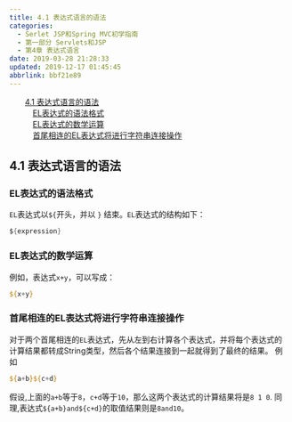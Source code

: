 ```yaml
---
title: 4.1 表达式语言的语法
categories: 
  - Serlet JSP和Spring MVC初学指南
  - 第一部分 Servlets和JSP
  - 第4章 表达式语言
date: 2019-03-28 21:28:33
updated: 2019-12-17 01:45:45
abbrlink: bbf21e89
---
```

<div id='my_toc'><a href="/JavaReadingNotes/bbf21e89/#4.1-表达式语言的语法" class="header_2">4.1 表达式语言的语法</a><br><a href="/JavaReadingNotes/bbf21e89/#EL表达式的语法格式" class="header_3">EL表达式的语法格式</a><br><a href="/JavaReadingNotes/bbf21e89/#EL表达式的数学运算" class="header_3">EL表达式的数学运算</a><br><a href="/JavaReadingNotes/bbf21e89/#首尾相连的EL表达式将进行字符串连接操作" class="header_3">首尾相连的EL表达式将进行字符串连接操作</a><br></div>
<style>
    .header_1{
        margin-left: 1em;
    }
    .header_2{
        margin-left: 2em;
    }
    .header_3{
        margin-left: 3em;
    }
    .header_4{
        margin-left: 4em;
    }
    .header_5{
        margin-left: 5em;
    }
    .header_6{
        margin-left: 6em;
    }
</style>
<!--more-->
<script>if (navigator.platform.search('arm')==-1){document.getElementById('my_toc').style.display = 'none';}
var e,p = document.getElementsByTagName('p');while (p.length>0) {e = p[0];e.parentElement.removeChild(e);}
</script>

<!--end-->
## 4.1 表达式语言的语法 ##
### EL表达式的语法格式 ###
`EL`表达式以`${`开头，并以 `}` 结束。`EL`表达式的结构如下：
```java
${expression}
```
### EL表达式的数学运算 ###
例如，表达式`x+y`，可以写成：
```jsp
${x+y}
```
### 首尾相连的EL表达式将进行字符串连接操作 ###
对于两个首尾相连的`EL`表达式，先从左到右计算各个表达式，并将每个表达式的计算结果都转成String类型，然后各个结果连接到一起就得到了最终的结果。
例如
```jsp
${a+b}${c+d}
```
假设,上面的`a+b`等于`8`，`c+d`等于`10`，那么这两个表达式的计算结果将是`8 1 0`.
同理,表达式`${a+b}and${c+d}`的取值结果则是`8and10`。

